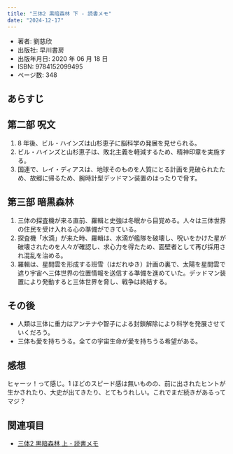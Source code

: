 ```yaml
---
title: "三体2 黒暗森林 下 - 読書メモ"
date: "2024-12-17"
---
```

- 著者: 劉慈欣
- 出版社: 早川書房
- 出版年月日: 2020 年 06 月 18 日
- ISBN: 9784152099495
- ページ数: 348

## あらすじ

## 第二部 呪文

1. 8 年後、ビル・ハインズは山杉恵子に脳科学の発展を見せられる。
2. ビル・ハインズと山杉恵子は、敗北主義を軽減するため、精神印章を実施する。
3. 国連で、レイ・ディアスは、地球そのものを人質にとる計画を見破られたため、故郷に帰るため、腕時計型デッドマン装置のはったりで脅す。

## 第三部 暗黒森林

1. 三体の探査機が来る直前、羅輯と史強は冬眠から目覚める。人々は三体世界の住民を受け入れる心の準備ができている。
2. 探査機「水滴」が来た時、羅輯は、水滴が艦隊を破壊し、呪いをかけた星が破壊されたのを人々が確認し、求心力を得たため、面壁者として再び採用され混乱を治める。
3. 羅輯は、星間雲を形成する班雪（はだれゆき）計画の裏で、太陽を星間雲で遮り宇宙へ三体世界の位置情報を送信する準備を進めていた。デッドマン装置により発動すると三体世界を脅し、戦争は終結する。

## その後

- 人類は三体に重力はアンテナや智子による封鎖解除により科学を発展させていくだろう。
- 三体も愛を持ちうる。全ての宇宙生命が愛を持ちうる希望がある。

## 感想

ヒャーッ！って感じ。1 ほどのスピード感は無いものの、前に出されたヒントが生かされたり、大史が出てきたり、とてもうれしい。これでまだ続きがあるってマジ？

## 関連項目

- [三体2 黒暗森林 上 - 読書メモ](20241217-the-three-body-problem-2.md)